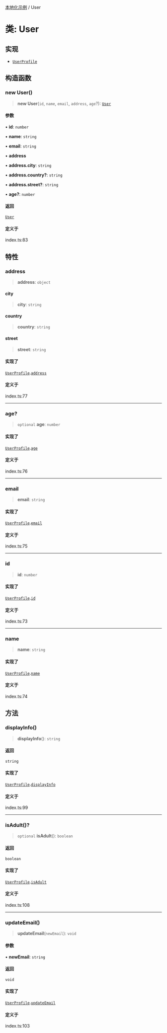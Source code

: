 [本地化示例](../README.md) / User

# 类: User

## 实现

- [`UserProfile`](../interfaces/UserProfile.md)

## 构造函数

### new User()

> **new User**(`id`, `name`, `email`, `address`, `age`?): [`User`](User.md)

#### 参数

• **id**: `number`

• **name**: `string`

• **email**: `string`

• **address**

• **address.city**: `string`

• **address.country?**: `string`

• **address.street?**: `string`

• **age?**: `number`

#### 返回

[`User`](User.md)

#### 定义于

index.ts:83

## 特性

### address

> **address**: `object`

#### city

> **city**: `string`

#### country

> **country**: `string`

#### street

> **street**: `string`

#### 实现了

[`UserProfile`](../interfaces/UserProfile.md).[`address`](../interfaces/UserProfile.md#address)

#### 定义于

index.ts:77

***

### age?

> `optional` **age**: `number`

#### 实现了

[`UserProfile`](../interfaces/UserProfile.md).[`age`](../interfaces/UserProfile.md#age)

#### 定义于

index.ts:76

***

### email

> **email**: `string`

#### 实现了

[`UserProfile`](../interfaces/UserProfile.md).[`email`](../interfaces/UserProfile.md#email)

#### 定义于

index.ts:75

***

### id

> **id**: `number`

#### 实现了

[`UserProfile`](../interfaces/UserProfile.md).[`id`](../interfaces/UserProfile.md#id)

#### 定义于

index.ts:73

***

### name

> **name**: `string`

#### 实现了

[`UserProfile`](../interfaces/UserProfile.md).[`name`](../interfaces/UserProfile.md#name)

#### 定义于

index.ts:74

## 方法

### displayInfo()

> **displayInfo**(): `string`

#### 返回

`string`

#### 实现了

[`UserProfile`](../interfaces/UserProfile.md).[`displayInfo`](../interfaces/UserProfile.md#displayinfo)

#### 定义于

index.ts:99

***

### isAdult()?

> `optional` **isAdult**(): `boolean`

#### 返回

`boolean`

#### 实现了

[`UserProfile`](../interfaces/UserProfile.md).[`isAdult`](../interfaces/UserProfile.md#isadult)

#### 定义于

index.ts:108

***

### updateEmail()

> **updateEmail**(`newEmail`): `void`

#### 参数

• **newEmail**: `string`

#### 返回

`void`

#### 实现了

[`UserProfile`](../interfaces/UserProfile.md).[`updateEmail`](../interfaces/UserProfile.md#updateemail)

#### 定义于

index.ts:103
